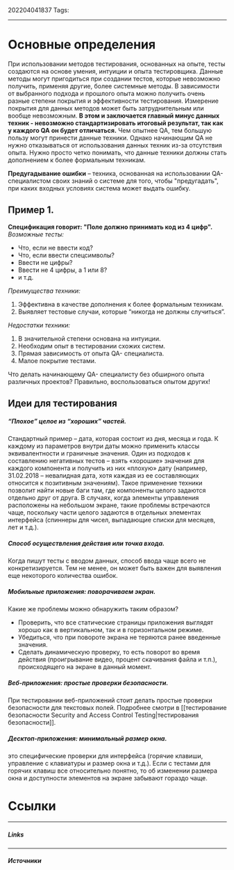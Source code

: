 202204041837
Tags:
___
# Основные определения
При использовании методов тестирования, основанных на опыте, тесты создаются на основе умения, интуиции и опыта тестировщика. Данные методы
могут пригодиться при создании тестов, которые невозможно получить, применяя другие, более системные методы. В зависимости от выбранного подхода и прошлого опыта можно получить очень разные степени покрытия и эффективности тестирования. Измерение покрытия для данных методов может быть затруднительным или вообще невозможным.
**В этом и заключается главный минус данных техник - невозможно стандартизировать итоговый результат, так как у каждого QA он будет отличаться.**
Чем опытнее QA, тем большую пользу могут принести данные техники.
Однако начинающим QA не нужно отказываться от использования данных
техник из-за отсутствия опыта. Нужно просто четко понимать, что данные техники должны стать дополнением к более формальным техникам.


**Предугадывание ошибки** – техника, основанная на использовании QA-
специалистом своих знаний о системе для того, чтобы "предугадать", при каких входных условиях система может выдать ошибку.


## Пример 1. 
**Спецификация говорит: "Поле должно принимать код из 4 цифр".**
*Возможные тесты:*
- Что, если не ввести код?
- Что, если ввести спецсимволы?
- Ввести не цифры?
- Ввести не 4 цифры, а 1 или 8?
- и т.д.

*Преимущества техники:*
1. Эффективна в качестве дополнения к более формальным техникам.
2. Выявляет тестовые случаи, которые “никогда не должны случиться”.

*Недостатки техники:*
1. В значительной степени основана на интуиции.
2. Необходим опыт в тестировании схожих систем.
3. Прямая зависимость от опыта QA- специалиста.
4. Малое покрытие тестами.

Что делать начинающему QA- специалисту без обширного опыта различных проектов? Правильно, воспользоваться опытом других!

## Идеи для тестирования

##### “Плохое” целое из “хороших” частей.
Стандартный пример – дата, которая состоит из дня, месяца и года. К каждому из параметров внутри даты можно применить классы эквивалентности и граничные значения.
Один из подходов к составлению негативных тестов – взять «хорошие» значения для каждого компонента и получить из них «плохую» дату (например, 31.02.2018 – невалидная дата, хотя каждая из ее составляющих относится к позитивным значениям). Такое применение техники позволит найти новые баги там, где компоненты целого задаются отдельно друг от друга.
В случаях, когда элементы управления расположены на небольшом экране, такие проблемы встречаются чаще, поскольку части целого задаются в отдельных элементах интерфейса (спиннеры для чисел, выпадающие списки для месяцев, лет и т.д.).

##### Способ осуществления действия или точка входа.
Когда пишут тесты с вводом данных, способ ввода чаще всего не конкретизируется. Тем не менее, он может быть важен для выявления еще некоторого количества ошибок.

##### Мобильные приложения: поворачиваем экран.
Какие же проблемы можно обнаружить таким образом?
- Проверить, что все статические страницы приложения выглядят хорошо как в вертикальном, так и в горизонтальном режиме.
- Убедиться, что при повороте экрана не теряются ранее введенные значения.
- Сделать динамическую проверку, то есть поворот во время действия (проигрывание видео, процент скачивания файла и т.п.), происходящего на экране в данный момент.

#####  Веб-приложения: простые проверки безопасности.
При тестировании веб-приложений стоит делать простые проверки безопасности для текстовых полей.
Подробнее смотри в [[тестирование безопасности Security and Access Control Testing|тестирования безопасности]].

##### Десктоп-приложения: минимальный размер окна.

это специфические проверки для интерфейса (горячие клавиши, управление с клавиатуры и размер окна и т.д.). Если с тестами для горячих клавиш все относительно понятно, то об изменении размера окна и доступности элементов на экране забывают гораздо чаще.


# Ссылки
___
##### Links


---
##### Источники





















